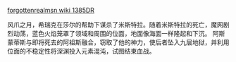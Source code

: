 [forgottenrealmsn wiki 1385DR](https://forgottenrealms.fandom.com/wiki/1385_DR)

风爪之月，希瑞克在莎尔的帮助下谋杀了米斯特拉。随着米斯特拉的死亡，魔网剧烈动荡，蓝色火焰笼罩了领域和周围的位面，地面像海面一样隆起和下沉。
阿斯蒙蒂斯与即将死去的阿祖斯融合，窃取了他的神力，使后者坠入九层地狱，并利用位面的不稳定性将深渊投入元素混沌，试图结束血战。